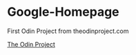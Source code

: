 Google-Homepage
===============

First Odin Project from theodinproject.com

<a href="http://www.theodinproject.com">The Odin Project</a>
